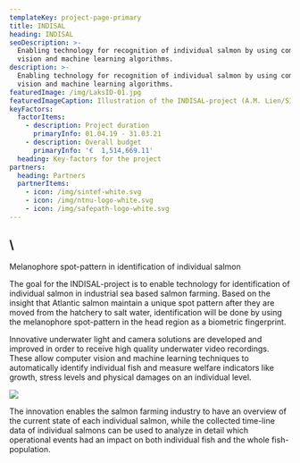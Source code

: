 ```yaml
---
templateKey: project-page-primary
title: INDISAL
heading: INDISAL
seoDescription: >-
  Enabling technology for recognition of individual salmon by using computer
  vision and machine learning algorithms. 
description: >-
  Enabling technology for recognition of individual salmon by using computer
  vision and machine learning algorithms. 
featuredImage: /img/LaksID-01.jpg
featuredImageCaption: Illustration of the INDISAL-project (A.M. Lien/SINTEF Ocean)
keyFactors:
  factorItems:
    - description: Project duration
      primaryInfo: 01.04.19 - 31.03.21
    - description: Overall budget
      primaryInfo: '€  1,514,669.11'
  heading: Key-factors for the project
partners:
  heading: Partners
  partnerItems:
    - icon: /img/sintef-white.svg
    - icon: /img/ntnu-logo-white.svg
    - icon: /img/safepath-logo-white.svg
---
```

## \
Melanophore spot-pattern in identification of individual salmon

The goal for the INDISAL-project is to enable technology for identification of individual salmon in industrial sea based salmon farming. Based on the insight that Atlantic salmon maintain a unique spot pattern after they are moved from the hatchery to salt water, identification will be done by using the melanophore spot-pattern in the head region as a biometric fingerprint.

Innovative underwater light and camera solutions are developed and improved in order to receive high quality underwater video recordings. These allow computer vision and machine learning techniques to automatically identify individual fish and measure welfare indicators like growth, stress levels and physical damages on an individual level.

![](/img/render_cam_2020.png)

The innovation enables the salmon farming industry to have an overview of the current state of each individual salmon, while the collected time-line data of individual salmons can be used to analyze in detail which operational events had an impact on both individual fish and the whole fish-population.
